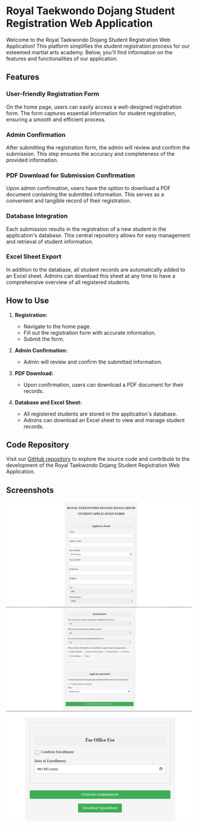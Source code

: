 # Royal Taekwondo Dojang Student Registration Web Application

Welcome to the Royal Taekwondo Dojang Student Registration Web Application! This platform simplifies the student registration process for our esteemed martial arts academy. Below, you'll find information on the features and functionalities of our application.

## Features

### User-friendly Registration Form

On the home page, users can easily access a well-designed registration form. The form captures essential information for student registration, ensuring a smooth and efficient process.

### Admin Confirmation

After submitting the registration form, the admin will review and confirm the submission. This step ensures the accuracy and completeness of the provided information.

### PDF Download for Submission Confirmation

Upon admin confirmation, users have the option to download a PDF document containing the submitted information. This serves as a convenient and tangible record of their registration.

### Database Integration

Each submission results in the registration of a new student in the application's database. This central repository allows for easy management and retrieval of student information.

### Excel Sheet Export

In addition to the database, all student records are automatically added to an Excel sheet. Admins can download this sheet at any time to have a comprehensive overview of all registered students.

## How to Use

1. **Registration:**
   - Navigate to the home page.
   - Fill out the registration form with accurate information.
   - Submit the form.

2. **Admin Confirmation:**
   - Admin will review and confirm the submitted information.

3. **PDF Download:**
   - Upon confirmation, users can download a PDF document for their records.

4. **Database and Excel Sheet:**
   - All registered students are stored in the application's database.
   - Admins can download an Excel sheet to view and manage student records.

## Code Repository

Visit our [GitHub repository](https://github.com/alhussain50/royaltkd/) to explore the source code and contribute to the development of the Royal Taekwondo Dojang Student Registration Web Application.

## Screenshots

![Registration Form](screenshots/Screenshot%20from%202023-12-21%2023-32-17.png)
![Registration Form_2](screenshots/Screenshot%20from%202023-12-21%2023-34-16.png)
<div align="center">
  <img src="screenshots/Screenshot%20from%202023-12-21%2023-35-43.png" alt="Admin Confirmation">
</div>
